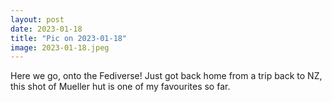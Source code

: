```yaml
---
layout: post
date: 2023-01-18
title: "Pic on 2023-01-18"
image: 2023-01-18.jpeg
---
```


Here we go, onto the Fediverse! Just got back home from a trip back to NZ, this shot of Mueller hut is one of my favourites so far.
